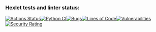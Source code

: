 ### Hexlet tests and linter status:
[![Actions Status](https://github.com/iRatatuii/python-project-50/actions/workflows/hexlet-check.yml/badge.svg)](https://github.com/iRatatuii/python-project-50/actions)[![Python CI](https://github.com/iRatatuii/python-project-50/actions/workflows/pyci.yml/badge.svg)](https://github.com/iRatatuii/python-project-50/actions/workflows/pyci.yml)[![Bugs](https://sonarcloud.io/api/project_badges/measure?project=iRatatuii_python-project-50&metric=bugs)](https://sonarcloud.io/summary/new_code?id=iRatatuii_python-project-50)[![Lines of Code](https://sonarcloud.io/api/project_badges/measure?project=iRatatuii_python-project-50&metric=ncloc)](https://sonarcloud.io/summary/new_code?id=iRatatuii_python-project-50)[![Vulnerabilities](https://sonarcloud.io/api/project_badges/measure?project=iRatatuii_python-project-50&metric=vulnerabilities)](https://sonarcloud.io/summary/new_code?id=iRatatuii_python-project-50)[![Security Rating](https://sonarcloud.io/api/project_badges/measure?project=iRatatuii_python-project-50&metric=security_rating)](https://sonarcloud.io/summary/new_code?id=iRatatuii_python-project-50)
